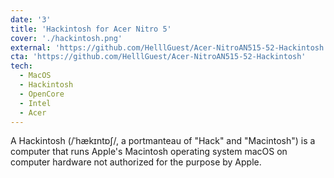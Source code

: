 ```yaml
---
date: '3'
title: 'Hackintosh for Acer Nitro 5'
cover: './hackintosh.png'
external: 'https://github.com/HelllGuest/Acer-NitroAN515-52-Hackintosh'
cta: 'https://github.com/HelllGuest/Acer-NitroAN515-52-Hackintosh'
tech:
  - MacOS
  - Hackintosh
  - OpenCore
  - Intel
  - Acer
---
```


A Hackintosh (/ˈhækɪntɒʃ/, a portmanteau of "Hack" and "Macintosh") is a computer that runs Apple's Macintosh operating system macOS on computer hardware not authorized for the purpose by Apple.
